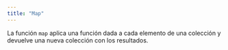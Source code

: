```yaml
---
title: "Map"
---
```


La función `map` aplica una función dada a cada elemento de una colección y devuelve una nueva colección con los resultados.
